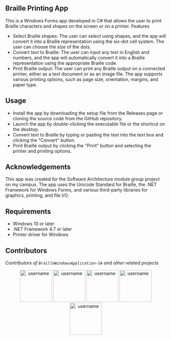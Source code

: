 ## Braille Printing App

This is a Windows Forms app developed in C# that allows the user to print Braille characters and shapes on the screen or on a printer.
Features

<ul>
  <li>Select Braille shapes: The user can select using shapes, and the app will convert it into a Braille representation using the six-dot cell system. The user can choose the size of the dots.</li>
  <li>Convert text to Braille: The user can input any text in English and numbers, and the app will automatically convert it into a Braille representation using the appropriate Braille code.</li>
  <li>Print Braille output: The user can print any Braille output on a connected printer, either as a text document or as an image file. The app supports various printing options, such as page size, orientation, margins, and paper type.</li>
</ul>


## Usage

<ul>
  <li>Install the app by downloading the setup file from the Releases page or cloning the source code from the GitHub repository.</li>
  <li>Launch the app by double-clicking the executable file or the shortcut on the desktop.</li>
  <li>Convert text to Braille by typing or pasting the text into the text box and clicking the "Convert" button.</li>
  <li>Print Braille output by clicking the "Print" button and selecting the printer and printing options.</li>
</ul>


## Acknowledgements

This app was created for the Software Architecture module group project on my campus. The app uses the Unicode Standard for Braille, the .NET Framework for Windows Forms, and various third-party libraries for graphics, printing, and file I/O.


## Requirements
<ul>
  <li>Windows 10 or later</li>
  <li>.NET Framework 4.7 or later</li>
  <li>Printer driver for Windows</li>
</ul>

## Contributors
*Contributors of `BrailleWindowsApplication-SA` and other related projects*

<p align="center">
  <img src="https://avatars.githubusercontent.com/u/86096042?v=4" alt="username" width="100">
  <img src="https://avatars.githubusercontent.com/u/90142367?v=4" alt="username" width="100">
  <img src="https://avatars.githubusercontent.com/u/95732242?v=4" alt="username" width="100">
  <img src="https://avatars.githubusercontent.com/u/90084004?v=4" alt="username" width="100">
  <img src="https://avatars.githubusercontent.com/u/97431820?v=4" alt="username" width="100">

</p>